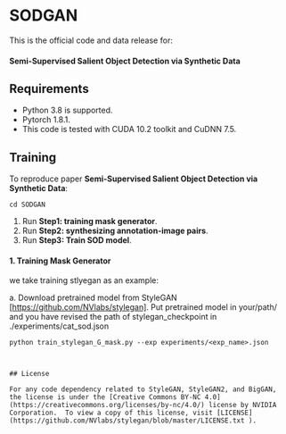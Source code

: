 # SODGAN

This is the official code and data release for:

#### Semi-Supervised Salient Object Detection via Synthetic Data

## Requirements

- Python 3.8  is supported.
- Pytorch 1.8.1.
- This code is tested with CUDA 10.2 toolkit and CuDNN 7.5.

## Training 

To reproduce paper **Semi-Supervised Salient Object Detection via Synthetic Data**: 

```
cd SODGAN
```

1. Run **Step1: training mask generator**.  
3. Run **Step2: synthesizing annotation-image pairs**.
4. Run **Step3: Train SOD model**.


#### 1. Training Mask Generator

we take training stlyegan as an example:

a. Download pretrained model from StyleGAN [https://github.com/NVlabs/stylegan]. Put pretrained model in  your/path/ and you have revised the path of stylegan_checkpoint in ./experiments/cat_sod.json 

```
python train_stylegan_G_mask.py --exp experiments/<exp_name>.json 



## License

For any code dependency related to StyleGAN, StyleGAN2, and BigGAN, the license is under the [Creative Commons BY-NC 4.0](https://creativecommons.org/licenses/by-nc/4.0/) license by NVIDIA Corporation.  To view a copy of this license, visit [LICENSE](https://github.com/NVlabs/stylegan/blob/master/LICENSE.txt ).
